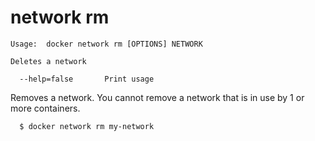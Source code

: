 <!--[metadata]>
+++
title = "network rm"
description = "the network rm command description and usage"
keywords = ["network, rm"]
[menu.engine]
parent = "smn_engine_cli"
+++
<![end-metadata]-->

# network rm

    Usage:  docker network rm [OPTIONS] NETWORK

    Deletes a network

      --help=false       Print usage

Removes a network. You cannot remove a network that is in use by 1 or more containers.

```
  $ docker network rm my-network
```
